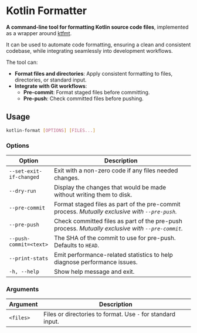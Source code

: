 # Kotlin Formatter

**A command-line tool for formatting Kotlin source code files**, implemented as a wrapper around [ktfmt](https://github.com/facebook/ktfmt/tree/main).

It can be used to automate code formatting, ensuring a clean and consistent codebase, while integrating seamlessly into development workflows.

The tool can:

- **Format files and directories**: Apply consistent formatting to files, directories, or standard input.
- **Integrate with Git workflows**:
  - **Pre-commit**: Format staged files before committing. 
  - **Pre-push**: Check committed files before pushing.


## Usage

```bash
kotlin-format [OPTIONS] [FILES...]
```
### Options

| Option                  | Description                                                                                |
|-------------------------|-------------------------------------------------------------------------------------------|
| `--set-exit-if-changed` | Exit with a non-zero code if any files needed changes.                                    |
| `--dry-run`             | Display the changes that would be made without writing them to disk.                     |
| `--pre-commit`          | Format staged files as part of the pre-commit process. *Mutually exclusive with `--pre-push`.* |
| `--pre-push`            | Check committed files as part of the pre-push process. *Mutually exclusive with `--pre-commit`.* |
| `--push-commit=<text>`  | The SHA of the commit to use for pre-push. Defaults to `HEAD`.                            |
| `--print-stats`         | Emit performance-related statistics to help diagnose performance issues.                 |
| `-h, --help`            | Show help message and exit.                                                          |

### Arguments

| Argument      | Description                                |
|---------------|--------------------------------------------|
| `<files>`     | Files or directories to format. Use `-` for standard input. |


